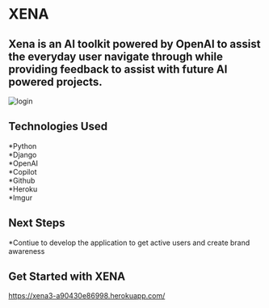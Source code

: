 # **XENA**

## Xena is an AI toolkit powered by OpenAI to assist the everyday user navigate through while providing feedback to assist with future AI powered projects.

![login](https://i.imgur.com/rlDuaES.png)

## Technologies Used
*Python <br>
*Django <br>
*OpenAI <br>
*Copilot <br>
*Github <br>
*Heroku <br>
*Imgur


## Next Steps
*Contiue to develop the application to get active users and create brand awareness<br>


## Get Started with XENA
https://xena3-a90430e86998.herokuapp.com/